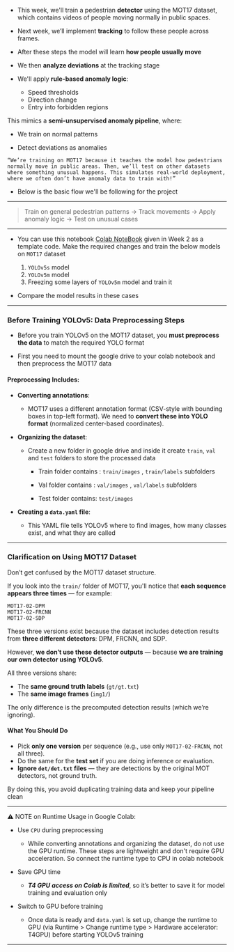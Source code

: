 * This week, we'll train a pedestrian **detector** using the MOT17 dataset, which contains videos of people moving normally in public spaces.
* Next week, we’ll implement **tracking** to follow these people across frames.
* After these steps the model will learn **how people usually move**
* We then **analyze deviations** at the tracking stage
* We'll apply **rule-based anomaly logic**:

  * Speed thresholds
  * Direction change
  * Entry into forbidden regions

This mimics a **semi-unsupervised anomaly pipeline**, where:

* We train on normal patterns

* Detect deviations as anomalies


`“We’re training on MOT17 because it teaches the model how pedestrians normally move in public areas. Then, we’ll test on other datasets where something unusual happens. This simulates real-world deployment, where we often don’t have anomaly data to train with!”`

* Below is the basic flow we'll be following for the project
--- 
> Train on general pedestrian patterns → Track movements → Apply anomaly logic → Test on unusual cases
---
* You can use this notebook [Colab NoteBook](https://colab.research.google.com/github/spmallick/learnopencv/blob/master/Custom-Object-Detection-Training-using-YOLOv5/Custom_Object_Detection_using_YOLOv5.ipynb#scrollTo=ab27cc17) given in Week 2 as a template code. Make the required changes and train the below models on `MOT17` dataset
  1. `YOLOv5s` model
  2. `YOLOv5m` model
  3. Freezing some layers of `YOLOv5m` model and train it

* Compare the model results in these cases
---

### Before Training YOLOv5: Data Preprocessing Steps

* Before you train YOLOv5 on the MOT17 dataset, you **must preprocess the data** to match the required YOLO format
  
* First you need to mount the google drive to your colab notebook and then preprocess the MOT17 data

####  Preprocessing Includes:

* **Converting annotations**:
   * MOT17 uses a different annotation format (CSV-style with bounding boxes in top-left format). We need to **convert these into YOLO format** (normalized center-based coordinates).

* **Organizing the dataset**:
  
    * Create a new folder in google drive and inside it create `train`, `val` and `test` folders to store the processed data
  
       * Train folder contains : `train/images` , `train/labels` subfolders
  
       * Val folder contains : `val/images` , `val/labels` subfolders
      
       * Test folder contains: `test/images`
 
* **Creating a `data.yaml` file**:
  
    * This YAML file tells YOLOv5 where to find images, how many classes exist, and what they are called
 ---
 
### **Clarification on Using MOT17 Dataset**

Don’t get confused by the MOT17 dataset structure.

If you look into the `train/` folder of MOT17, you'll notice that **each sequence appears three times** — for example:

```
MOT17-02-DPM  
MOT17-02-FRCNN  
MOT17-02-SDP  
```

These three versions exist because the dataset includes detection results from **three different detectors**: DPM, FRCNN, and SDP.

However, **we don’t use these detector outputs** — because **we are training our own detector using YOLOv5**.

All three versions share:

* The **same ground truth labels** (`gt/gt.txt`)
* The **same image frames** (`img1/`)

The only difference is the precomputed detection results (which we’re ignoring).

#### **What You Should Do**

* Pick **only one version** per sequence (e.g., use only `MOT17-02-FRCNN`, not all three).
* Do the same for the **test set** if you are doing inference or evaluation.
* **Ignore `det/det.txt` files** — they are detections by the original MOT detectors, not ground truth.

By doing this, you avoid duplicating training data and keep your pipeline clean

---
⚠️ NOTE on Runtime Usage in Google Colab:
* Use `CPU` during preprocessing
    * While converting annotations and organizing the dataset, do not use the GPU runtime. These steps are lightweight and don't require GPU acceleration. So connect the runtime type to CPU in colab notebook

* Save GPU time
   * **_T4 GPU access on Colab is limited_**, so it’s better to save it for model training and evaluation only

* Switch to GPU before training
   * Once data is ready and `data.yaml` is set up, change the runtime to GPU (via Runtime > Change runtime type > Hardware accelerator: T4GPU) before starting YOLOv5 training
---





